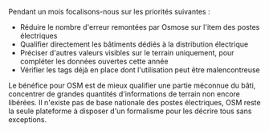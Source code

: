 Pendant un mois focalisons-nous sur les priorités suivantes :

* Réduire le nombre d'erreur remontées par Osmose sur l'item des postes électriques
* Qualifier directement les bâtiments dédiés à la distribution électrique
* Préciser d'autres valeurs visibles sur le terrain uniquement, pour compléter les données ouvertes cette année
* Vérifier les tags déjà en place dont l'utilisation peut être malencontreuse

Le bénéfice pour OSM est de mieux qualifier une partie méconnue du bâti, concentrer de grandes quantités d'informations de terrain non encore libérées. Il n'existe pas de base nationale des postes électriques, OSM reste la seule plateforme à disposer d'un formalisme pour les décrire tous sans exceptions.
